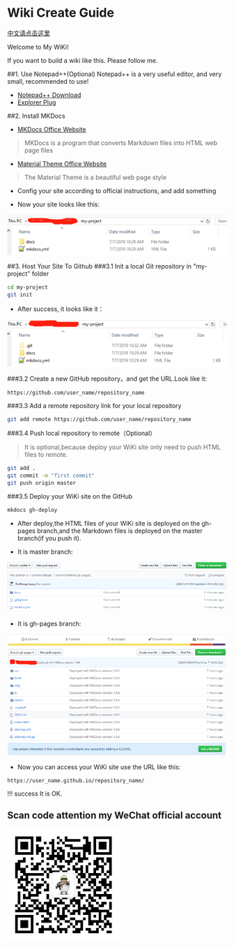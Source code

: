 # Wiki Create Guide
[中文请点击这里](index-zh.md)

Welcome to My WiKi!

If you want to build a wiki like this. Please follow me.

##1. Use Notepad++(Optional)
Notepad++ is a very useful editor, and very small, recommended to use!

* [Notepad++ Download](https://notepad-plus-plus.org/download)
* [Explorer Plug](https://github.com/funap/npp-explorer-plugin/releases)

##2. Install MKDocs
* [MKDocs Office Website](https://www.mkdocs.org)
> MKDocs is a program that converts Markdown files into HTML web page files
* [Material Theme Office Website](https://squidfunk.github.io/mkdocs-material)
> The Material Theme is a beautiful web page style
* Config your site according to official instructions, and add something

* Now your site looks like this:

![mkdocs_site](assets/images/mkdocs_site.png)


##3. Host Your Site To Github
###3.1 Init a local Git repository in "my-project" folder
```bash
cd my-project
git init
```
* After success, it looks like it：

![mkdocs_site](assets/images/mkdocs_site_git.png)

###3.2 Create a new GitHub repository，and get the URL.Look like it: 
```
https://github.com/user_name/repository_name
```

###3.3 Add a remote repository link for your local repository
```bash
git add remote https://github.com/user_name/repository_name
```
###3.4 Push local repository to remote（Optional）
> It is optional,because deploy your WiKi site only need to push HTML files to remote.
```bash
git add .
git commit -m "first commit"
git push origin master
```
###3.5 Deploy your WiKi site on the GitHub
```bash
mkdocs gh-deploy
```
* After deploy,the HTML files of your WiKi site is deployed on the gh-pages branch,and the Markdown files is deployed on the master branch(if you push it).

* It is master branch:

![git_master_branch](assets/images/git_master_branch.png)

* It is gh-pages branch:

![git_gh-pages_branch](assets/images/git_gh-pages_branch.png)

* Now you can access your WiKi site use the URL like this:
```
https://user_name.github.io/repository_name/
```

!!! success
    It is OK.

## Scan code attention my WeChat official account
![weixingongzhonghao](assets/images/weixingongzhonghao.jpg)